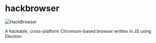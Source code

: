 # hackbrowser

![HackBrowser](http://www.hackbrowser.com/images/logo-hackbrowser-github.png "HackBrowser")

A hackable, cross-platform Chromium-based browser written in JS using Electron

